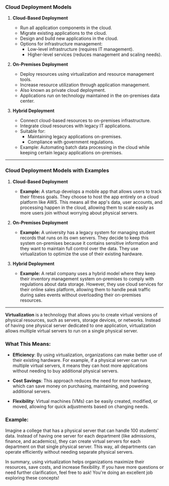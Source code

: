 ### Cloud Deployment Models

1. **Cloud-Based Deployment**
   - Run all application components in the cloud.
   - Migrate existing applications to the cloud.
   - Design and build new applications in the cloud.
   - Options for infrastructure management:
     - Low-level infrastructure (requires IT management).
     - Higher-level services (reduces management and scaling needs).

2. **On-Premises Deployment**
   - Deploy resources using virtualization and resource management tools.
   - Increase resource utilization through application management.
   - Also known as private cloud deployment.
   - Applications run on technology maintained in the on-premises data center.

3. **Hybrid Deployment**
   - Connect cloud-based resources to on-premises infrastructure.
   - Integrate cloud resources with legacy IT applications.
   - Suitable for:
     - Maintaining legacy applications on-premises.
     - Compliance with government regulations.
   - Example: Automating batch data processing in the cloud while keeping certain legacy applications on-premises.
---
### Cloud Deployment Models with Examples

1. **Cloud-Based Deployment**
   - **Example:** A startup develops a mobile app that allows users to track their fitness goals. They choose to host the app entirely on a cloud platform like AWS. This means all the app's data, user accounts, and processing happen in the cloud, allowing them to scale easily as more users join without worrying about physical servers.

2. **On-Premises Deployment**
   - **Example:** A university has a legacy system for managing student records that runs on its own servers. They decide to keep this system on-premises because it contains sensitive information and they want to maintain full control over the data. They use virtualization to optimize the use of their existing hardware.

3. **Hybrid Deployment**
   - **Example:** A retail company uses a hybrid model where they keep their inventory management system on-premises to comply with regulations about data storage. However, they use cloud services for their online sales platform, allowing them to handle peak traffic during sales events without overloading their on-premises resources.
---
**Virtualization** is a technology that allows you to create virtual versions of physical resources, such as servers, storage devices, or networks. Instead of having one physical server dedicated to one application, virtualization allows multiple virtual servers to run on a single physical server. 

### What This Means:
- **Efficiency**: By using virtualization, organizations can make better use of their existing hardware. For example, if a physical server can run multiple virtual servers, it means they can host more applications without needing to buy additional physical servers.
  
- **Cost Savings**: This approach reduces the need for more hardware, which can save money on purchasing, maintaining, and powering additional servers.

- **Flexibility**: Virtual machines (VMs) can be easily created, modified, or moved, allowing for quick adjustments based on changing needs.

### Example:
Imagine a college that has a physical server that can handle 100 students' data. Instead of having one server for each department (like admissions, finance, and academics), they can create virtual servers for each department on that single physical server. This way, all departments can operate efficiently without needing separate physical servers.

In summary, using virtualization helps organizations maximize their resources, save costs, and increase flexibility. If you have more questions or need further clarification, feel free to ask! You're doing an excellent job exploring these concepts!
